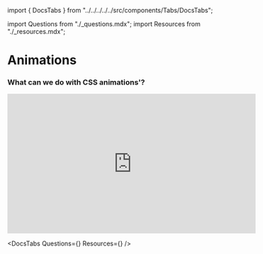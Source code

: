 import { DocsTabs } from "../../../../../src/components/Tabs/DocsTabs";

import Questions from "./\_questions.mdx";
import Resources from "./\_resources.mdx";

# Animations

### What can we do with CSS animations'?

<iframe width="560" height="315" src="https://www.youtube.com/embed/G9207EJySaA?si=WHB1n4-gVgBpHMB4" title="YouTube video player" frameborder="0" allow="accelerometer; autoplay; clipboard-write; encrypted-media; gyroscope; picture-in-picture; web-share" allowfullscreen></iframe>

<DocsTabs Questions={<Questions />} Resources={<Resources />} />
